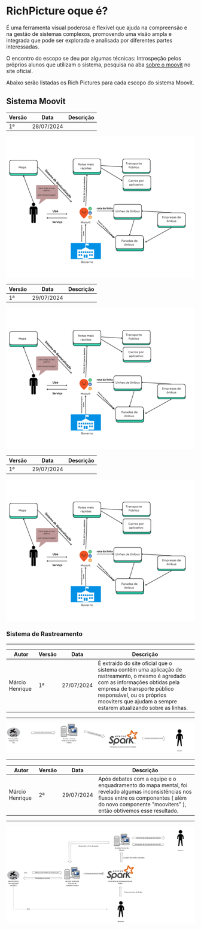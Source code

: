 # RichPicture oque é?

É uma ferramenta visual poderosa e flexível que ajuda na compreensão e na gestão de sistemas complexos, promovendo uma visão ampla e integrada que pode ser explorada e analisada por diferentes partes interessadas.

O encontro do escopo se deu por algumas técnicas: Introspeção pelos próprios alunos que utilizam o sistema, pesquisa na aba [sobre o moovit](https://moovit.com/pt/about-us-pt/) no site oficial.

Abaixo serão listadas os Rich Pictures para cada escopo do sistema Moovit.



## Sistema Moovit

| Versão          |Data| Descrição |
|----|---------- |-----|
| 1ª | 28/07/2024 ||

![Primeira Versão](../assets/Rich-picture/RichPicture%20MoovitV1.png)

| Versão          |Data| Descrição |
|----|---------- |-----|
| 1ª | 29/07/2024 ||

![Primeira Versão](../assets/Rich-picture/RichPicture%20MoovitV1.png)

| Versão          |Data| Descrição |
|----|---------- |-----|
| 1ª | 29/07/2024 ||

![Primeira Versão](../assets/Rich-picture/RichPicture%20MoovitV1.png)
### Sistema de Rastreamento
---

|Autor  | Versão          |Data| Descrição |
|-------|-----------------|----|---------- |
|Márcio Henrique| 1ª   |27/07/2024| É extraido do site oficial que o sistema contém uma aplicação de rastreamento, o mesmo é agredado com as informações obtidas pela empresa de transporte público responsável, ou os próprios mooviters que ajudam a sempre estarem atualizando sobre as linhas.|



--- 

![Sistema-de-Rastreamento](../assets/Rich-picture/Sistema-Rastreamento.png)

---

| Autor| Versão          |Data| Descrição |
|------|-----------------|-----|---------- |
|Márcio Henrique| 2ª        |29/07/2024 | Após debates com a equipe e o enquadramento do mapa mental, foi revelado algumas inconsistências nos fluxos   entre os componentes ( além do novo componente "mooviters" ), então obtivemos esse resultado.|

---

![Sistema-de-Rastreamento](../assets/Rich-picture/Sistema-Rastreamento2.png)



